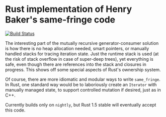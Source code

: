 # Rust implementation of Henry Baker's same-fringe code

[![Build Status](https://travis-ci.org/FranklinChen/baker-samefringe-rust.png)](https://travis-ci.org/FranklinChen/baker-samefringe-rust)

The interesting part of the mutually recursive generator-consumer solution is how there is no heap allocation needed, smart pointers, or manually handled stacks for tracing iteration state. Just the runtime stack is used (at the risk of stack overflow in case of super-deep trees), yet everything is safe, even though there are references into the stack and closures in progress. This shows off some special aspects of Rust's ownership system.

Of course, there are more idiomatic and modular ways to write `same_fringe`. In Rust, one standard way would be to laboriously create an `Iterator` with manually managed state, to support controlled mutation if desired, just as in C++.

Currently builds only on `nightly`, but Rust 1.5 stable will eventually accept this code.
